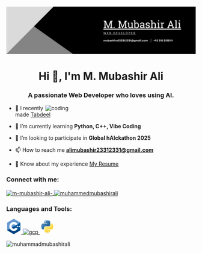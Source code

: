 ![logo](https://github.com/MuhammadMubashirAli/MuhammadMubashirAli/blob/main/1759220541136.jpeg)
<h1 align="center">Hi 👋, I'm M. Mubashir Ali</h1>
<h3 align="center">A passionate Web Developer who loves using AI.</h3>

<img align = "right" alt = "coding" width = "400" src = "https://user-images.githubusercontent.com/55389276/140866485-8fb1c876-9a8f-4d6a-98dc-08c4981eaf70.gif">

- 🔭 I recently made [Tabdeel](https://tabdeel.vercel.app/)

- 🌱 I’m currently learning **Python, C++, Vibe Coding**

- 👯 I’m looking to participate in **Global hAIckathon 2025**

- 📫 How to reach me **alimubashir23312331@gmail.com**

- 📄 Know about my experience [My Resume]([https://i.postimg.cc/FsDHqK1G/My-Resume-Copy.png](https://drive.google.com/file/d/1SFrrcxsqk-HAKS-WWEOuBREWSInzaLlc/view?usp=sharing))

<h3 align="left">Connect with me:</h3>
<p align="left">
  <a href="https://www.linkedin.com/in/m-mubashir-ali-" target="_blank">
    <img align="center" src="https://raw.githubusercontent.com/rahuldkjain/github-profile-readme-generator/master/src/images/icons/Social/linked-in-alt.svg" alt="m-mubashir-ali-" height="30" width="40" />
  </a>
  <a href="https://www.instagram.com/muhammedmubashirali" target="_blank">
    <img align="center" src="https://raw.githubusercontent.com/rahuldkjain/github-profile-readme-generator/master/src/images/icons/Social/instagram.svg" alt="muhammedmubashirali" height="30" width="40" />
  </a>
</p>


<h3 align="left">Languages and Tools:</h3>
<p align="left"> <a href="https://www.w3schools.com/cpp/" target="_blank" rel="noreferrer"> <img src="https://raw.githubusercontent.com/devicons/devicon/master/icons/cplusplus/cplusplus-original.svg" alt="cplusplus" width="40" height="40"/> </a> <a href="https://cloud.google.com" target="_blank" rel="noreferrer"> <img src="https://www.vectorlogo.zone/logos/google_cloud/google_cloud-icon.svg" alt="gcp" width="40" height="40"/> </a> <a href="https://www.python.org" target="_blank" rel="noreferrer"> <img src="https://raw.githubusercontent.com/devicons/devicon/master/icons/python/python-original.svg" alt="python" width="40" height="40"/> </a> </p>

<p><img align="center" src="https://github-readme-stats.vercel.app/api/top-langs?username=muhammadmubashirali&show_icons=true&locale=en&layout=compact" alt="muhammadmubashirali" /></p>
